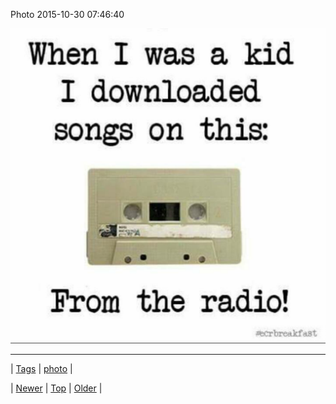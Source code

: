 <!--
title: Photo 2015-10-30 07
date: 2020-06-28T15:27:00.097Z
tags: photo
-->


Photo 2015-10-30 07:46:40

![](132199449749-0.jpg)

<!--BOTTOM-POST-NAVIGATION-->
---

| [Tags](tags.md) | [photo](tag-photo.md) |

| [Newer](132197016123.md) | [Top](index.md) | [Older](132201512547.md) |
